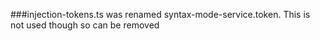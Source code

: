 ###injection-tokens.ts was renamed syntax-mode-service.token.  This is not used though so can be removed